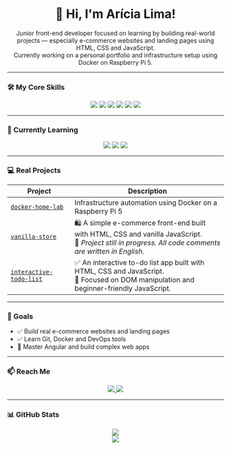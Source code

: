 <h1 align="center">👋 Hi, I'm Arícia Lima!</h1>

<p align="center">
Junior front-end developer focused on learning by building real-world projects — especially e-commerce websites and landing pages using HTML, CSS and JavaScript.
<br />
Currently working on a personal portfolio and infrastructure setup using Docker on Raspberry Pi 5.
</p>

---

### 🛠️ My Core Skills

<p align="center">
  <img src="https://img.shields.io/badge/-HTML5-E34F26?style=for-the-badge&logo=html5&logoColor=white" />
  <img src="https://img.shields.io/badge/-CSS3-1572B6?style=for-the-badge&logo=css3&logoColor=white" />
  <img src="https://img.shields.io/badge/-JavaScript-F7DF1E?style=for-the-badge&logo=javascript&logoColor=black" />
  <img src="https://img.shields.io/badge/-Git/GitHub-181717?style=for-the-badge&logo=github&logoColor=white" />
  <img src="https://img.shields.io/badge/-Docker-2496ED?style=for-the-badge&logo=docker&logoColor=white" />
  <img src="https://img.shields.io/badge/-Linux-FCC624?style=for-the-badge&logo=linux&logoColor=black" />
</p>

---

### 🌱 Currently Learning

<p align="center">
  <img src="https://img.shields.io/badge/-Angular-DD0031?style=for-the-badge&logo=angular&logoColor=white" />
  <img src="https://img.shields.io/badge/-Node.js-339933?style=for-the-badge&logo=node.js&logoColor=white" />
  <img src="https://img.shields.io/badge/-C-00599C?style=for-the-badge&logo=c&logoColor=white" />
</p>

---

### 💻 Real Projects

| Project | Description |
|--------|-------------|
| [`docker-home-lab`](https://github.com/AriciaLima/docker-home-lab) | Infrastructure automation using Docker on a Raspberry Pi 5 |
| [`vanilla-store`](https://github.com/AriciaLima/vanilla-store) | 🛍️ A simple e-commerce front-end built with HTML, CSS and vanilla JavaScript.<br>📌 *Project still in progress. All code comments are written in English.* |
| [`interactive-todo-list`](https://github.com/AriciaLima/interactive-todo-list) | ✅ An interactive to-do list app built with HTML, CSS and JavaScript.<br>🎯 Focused on DOM manipulation and beginner-friendly JavaScript. |


---

### 💼 Goals

- ✅ Build real e-commerce websites and landing pages  
- ✅ Learn Git, Docker and DevOps tools  
- 🚧 Master Angular and build complex web apps  

---

### 📫 Reach Me

<p align="center">
  <a href="mailto:ariciafariasl@gmail.com">
    <img src="https://img.shields.io/badge/-Email-D14836?style=for-the-badge&logo=gmail&logoColor=white" />
  </a>
  <a href="https://www.linkedin.com/in/ariciafariaslima/">
    <img src="https://img.shields.io/badge/-LinkedIn-0A66C2?style=for-the-badge&logo=linkedin&logoColor=white" />
  </a>
</p>

---

### 📊 GitHub Stats

<p align="center">
  <img src="https://github-readme-stats.vercel.app/api?username=AriciaLima&show_icons=true&theme=tokyonight" />
  <br />
  <img src="https://github-readme-streak-stats.herokuapp.com/?user=AriciaLima&theme=tokyonight" />
</p>
